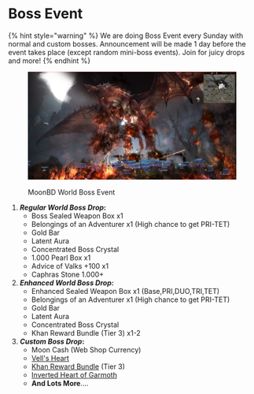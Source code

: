 # Boss Event

{% hint style="warning" %}
We are doing Boss Event every Sunday with normal and custom bosses. Announcement will be made 1 day before the event takes place (except random mini-boss events). Join for juicy drops and more!
{% endhint %}

<figure><img src="../.gitbook/assets/QQ截图20221101203526.png" alt=""><figcaption><p>MoonBD World Boss Event</p></figcaption></figure>



1. _**Regular World Boss Drop**_**:**
   * Boss Sealed Weapon Box x1
   * Belongings of an Adventurer x1 (High chance to get PRI-TET)
   * Gold Bar
   * Latent Aura
   * Concentrated Boss Crystal
   * 1.000 Pearl Box x1
   * Advice of Valks +100 x1
   * Caphras Stone 1.000+
2. _**Enhanced World Boss Drop:**_
   * Enhanced Sealed Weapon Box x1 (Base,PRI,DUO,TRI,TET)
   * Belongings of an Adventurer x1 (High chance to get PRI-TET)
   * Gold Bar
   * Latent Aura
   * Concentrated Boss Crystal
   * Khan Reward Bundle (Tier 3) x1-2
3. _**Custom Boss Drop**_**:**
   * Moon Cash (Web Shop Currency)
   * [Vell's Heart](https://bdocodex.com/us/item/45332/)
   * [Khan Reward Bundle](https://bdocodex.com/us/item/755041/) (Tier 3)
   * [Inverted Heart of Garmoth](https://bdocodex.com/us/item/9771/)
   * **And Lots More**....

